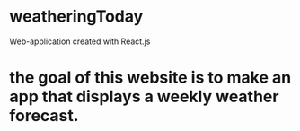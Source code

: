 # weatheringToday
Web-application created with React.js

# the goal of this website is to make an app that displays a weekly weather forecast.
